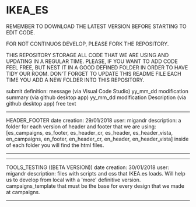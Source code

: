 # IKEA_ES

REMEMBER TO DOWNLOAD THE LATEST VERSION BEFORE STARTING TO EDIT CODE.

FOR NOT CONTINUOS DEVELOP, PLEASE FORK THE REPOSITORY.

THIS REPOSITORY STORAGE ALL CODE THAT WE ARE USING AND UPDATING IN A REGULAR TIME.
PLEASE, IF YOU WANT TO ADD CODE FEEL FREE, BUT NEST IT IN A GOOD DEFINED FOLDER IN ORDER TO HAVE TIDY OUR ROOM.
DON'T FORGET TO UPDATE THIS README FILE EACH TIME YOU ADD A NEW FOLDER INTO THIS REPOSITORY.

submit definition: message (via Visual Code Studio) yy_mm_dd modification
                   summary (via github desktop app) yy_mm_dd modification
                   Description (via github desktop app) free text
*********************************************************************************************************************************
HEADER_FOOTER
date creation: 29/01/2018
user: migandr
description: a folder for each version of header and footer that we are using:
[es_campaigns, es_footer, es_header_cr, es_header, es_header_vista, en_campaigns, en_footer, en_header_cr, en_header, en_header_vista]
inside of each folder you will find the html files.
*********************************************************************************************************************************

*********************************************************************************************************************************
TOOLS_TESTING ((BETA VERSION))
date creation: 30/01/2018
user: migandr
description: files with scripts and css that IKEA.es loads. Will help us to develop from local with a 'more' definitive version.
             campaigns_template that must be the base for every design that we made at campaigns.
********************************************************************************************************************************* 